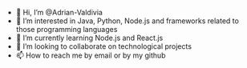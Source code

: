 - 👋 Hi, I’m @Adrian-Valdivia
- 👀 I’m interested in Java, Python, Node.js and frameworks related to those programming languages
- 🌱 I’m currently learning Node.js and React.js
- 💞️ I’m looking to collaborate on technological projects
- 📫 How to reach me by email or by my github

<!---
Adrian-Valdivia/Adrian-Valdivia is a ✨ special ✨ repository because its `README.md` (this file) appears on your GitHub profile.
You can click the Preview link to take a look at your changes.
--->
